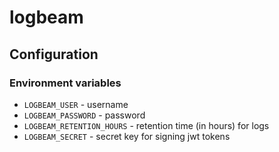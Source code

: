 # logbeam

## Configuration

### Environment variables

- `LOGBEAM_USER` - username
- `LOGBEAM_PASSWORD` - password
- `LOGBEAM_RETENTION_HOURS` - retention time (in hours) for logs
- `LOGBEAM_SECRET` - secret key for signing jwt tokens
